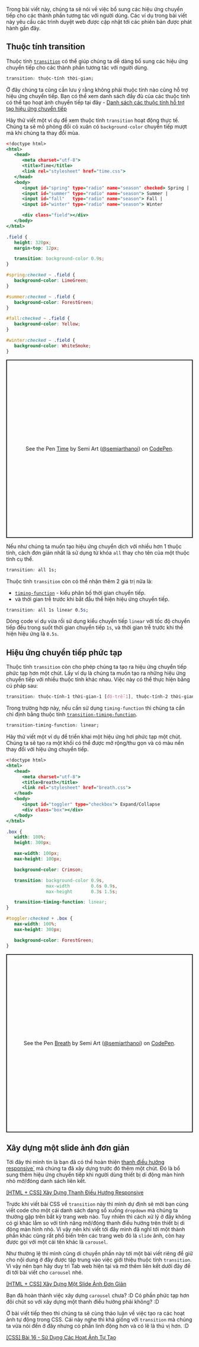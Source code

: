 Trong bài viết này, chúng ta sẽ nói về việc bổ sung các hiệu ứng chuyển tiếp cho các thành phần tương tác với người dùng. Các ví dụ trong bài viết này yêu cầu các trình duyệt web được cập nhật tới các phiên bản được phát hành gần đây.

## Thuộc tính transition

Thuộc tính [`transition`](https://www.w3schools.com/css/css3_transitions.asp) có thể giúp chúng ta dễ dàng bổ sung các hiệu ứng chuyển tiếp cho các thành phần tương tác với người dùng.

```css
transition: thuộc-tính thời-gian;
```

Ở đây chúng ta cũng cần lưu ý rằng không phải thuộc tính nào cũng hỗ trợ hiệu ứng chuyển tiếp. Bạn có thể xem danh sách đầy đủ của các thuộc tính có thể tạo hoạt ảnh chuyển tiếp tại đây - [Danh sách các thuộc tính hỗ trợ tạo hiệu ứng chuyển tiếp](https://www.w3schools.com/cssref/css_animatable.asp)

Hãy thử viết một ví dụ để xem thuộc tính `transition` hoạt động thực tế. Chúng ta sẽ mô phỏng đồi cỏ xuân có `background-color` chuyển tiếp mượt mà khi chúng ta thay đổi mùa.

```time.html
<!doctype html>
<html>
   <head>
      <meta charset="utf-8">
      <title>Time</title>
      <link rel="stylesheet" href="time.css">
   </head>
   <body>
      <input id="spring" type="radio" name="season" checked> Spring |
      <input id="summer" type="radio" name="season"> Summer |
      <input id="fall"   type="radio" name="season"> Fall |
      <input id="winter" type="radio" name="season"> Winter

      <div class="field"></div>
   </body>
</html>
```

```time.css
.field {
   height: 320px;
   margin-top: 12px;

   transition: background-color 0.9s;
}

#spring:checked ~ .field {
   background-color: LimeGreen;
}

#summer:checked ~ .field {
   background-color: ForestGreen;
}

#fall:checked ~ .field {
   background-color: Yellow;
}

#winter:checked ~ .field {
   background-color: WhiteSmoke;
}
```

<p class="codepen" data-height="480" data-default-tab="result" data-slug-hash="OJzPRwr" data-user="semiarthanoi" style="height: 480px; box-sizing: border-box; display: flex; align-items: center; justify-content: center; border: 2px solid; margin: 1em 0; padding: 1em;">
  <span>See the Pen <a href="https://codepen.io/semiarthanoi/pen/OJzPRwr">
  Time</a> by Semi Art (<a href="https://codepen.io/semiarthanoi">@semiarthanoi</a>)
  on <a href="https://codepen.io">CodePen</a>.</span>
</p>
<script async src="https://cpwebassets.codepen.io/assets/embed/ei.js"></script>

Nếu như chúng ta muốn tạo hiệu ứng chuyển dịch với nhiều hơn 1 thuộc tính, cách đơn giản nhất là sử dụng từ khóa `all` thay cho tên của một thuộc tính cụ thể.

```css
transition: all 1s;
```

Thuộc tính `transition` còn có thể nhận thêm 2 giá trị nữa là:

- [`timing-function`](https://www.w3schools.com/cssref/css3_pr_transition-timing-function.asp) - kiểu phân bố thời gian chuyển tiếp.
- và thời gian trễ trước khi bắt đầu thể hiện hiệu ứng chuyển tiếp.

```css
transition: all 1s linear 0.5s;
```

Dòng code ví dụ vừa rồi sử dụng kiểu chuyển tiếp `linear` với tốc độ chuyển tiếp đều trong suốt thời gian chuyển tiếp `1s`, và thời gian trễ trước khi thể hiện hiệu ứng là `0.5s`.

## Hiệu ứng chuyển tiếp phức tạp

Thuộc tính `transition` còn cho phép chúng ta tạo ra hiệu ứng chuyển tiếp phức tạp hơn một chút. Lấy ví dụ là chúng ta muốn tạo ra những hiệu ứng chuyển tiếp với nhiều thuộc tính khác nhau. Việc này có thể thực hiện bằng cú pháp sau:

```css
transition: thuộc-tính-1 thời-gian-1 [độ-trễ-1], thuộc-tính-2 thời-gian-2 [độ-trễ-2], ...;
```

Trong trường hợp này, nếu cần sử dụng `timing-function` thì chúng ta cần chỉ định bằng thuộc tính [`transition-timing-function`](https://www.w3schools.com/cssref/css3_pr_transition-timing-function.asp).

```css
transition-timing-function: linear;
```

Hãy thử viết một ví dụ để triển khai một hiệu ứng hơi phức tạp một chút. Chúng ta sẽ tạo ra một khối có thể được mở rộng/thu gọn và có màu nền thay đổi với hiệu ứng chuyển tiếp.

```breath.html
<!doctype html>
<html>
   <head>
      <meta charset="utf-8">
      <title>Breath</title>
      <link rel="stylesheet" href="breath.css">
   </head>
   <body>
      <input id="toggler" type="checkbox"> Expand/Collapse
      <div class="box"></div>
   </body>
</html>
```

```breath.css
.box {
   width: 100%;
   height: 300px;

   max-width: 100px;
   max-height: 100px;

   background-color: Crimson;

   transition: background-color 0.9s,
               max-width        0.6s 0.9s,
               max-height       0.3s 1.5s;

   transition-timing-function: linear;
}

#toggler:checked + .box {
   max-width: 100%;
   max-height: 300px;

   background-color: ForestGreen;
}
```

<p class="codepen" data-height="480" data-default-tab="result" data-slug-hash="KKZwNwV" data-user="semiarthanoi" style="height: 480px; box-sizing: border-box; display: flex; align-items: center; justify-content: center; border: 2px solid; margin: 1em 0; padding: 1em;">
  <span>See the Pen <a href="https://codepen.io/semiarthanoi/pen/KKZwNwV">
  Breath</a> by Semi Art (<a href="https://codepen.io/semiarthanoi">@semiarthanoi</a>)
  on <a href="https://codepen.io">CodePen</a>.</span>
</p>
<script async src="https://cpwebassets.codepen.io/assets/embed/ei.js"></script>

## Xây dựng một slide ảnh đơn giản

Tới đây thì mình tin là bạn đã có thể hoàn thiện [thanh điều hướng responsive`](/article/0023)
mà chúng ta đã xây dựng trước đó thêm một chút. Đó là bổ sung thêm hiệu ứng chuyển tiếp khi người dùng thiết bị di động màn hình nhỏ mở/đóng danh sách liên kết.

[[HTML + CSS] Xây Dựng Thanh Điều Hướng Responsive](/article/view/0023/html-+-css-xây-dựng-thanh-điều-hướng-responsive)

Trước khi viết bài CSS về `transition` này thì mình dự định sẽ mời bạn cùng viết code cho một cái danh sách dạng sổ xuống `dropdown` mà chúng ta thường gặp trên bất kỳ trang web nào. Tuy nhiên thì cách xử lý ở đây không có gì khác lắm so với tính năng mở/đóng thanh điều hướng trên thiết bị di động màn hình nhỏ. Vì vậy nên khi viết tới đây mình đã nghĩ tới một thành phần khác cũng rất phổ biến trên các trang web đó là `slide` ảnh, còn hay được gọi với một cái tên khác là `carousel`.

Như thường lệ thì mình cũng di chuyển phần này tới một bài viết riêng để giữ cho nội dung ở đây được tập trung vào việc giới thiệu thuộc tính `transition`. Vì vậy nên bạn hãy duy trì Tab web hiện tại và mở thêm liên kết dưới đây để đi tới bài viết cho `carousel` nhé.

[[HTML + CSS] Xây Dựng Một Slide Ảnh Đơn Giản](/article/view/0029/html-+-css-xây-dựng-một-slide-ảnh-đơn-giản)

Bạn đã hoàn thành việc xây dựng `carousel` chưa? :D Có phần phức tạp hơn đôi chút so với xây dựng một thanh điều hướng phải không? :D

Ở bài viết tiếp theo thì chúng ta sẽ cùng thảo luận về việc tạo ra các hoạt ảnh tự động trong CSS. Cái này nghe thì khá giống với `transition` mà chúng ta vừa nói đến ở đây nhưng có phần linh động hơn và có lẽ là thú vị hơn. :D

[[CSS] Bài 16 - Sử Dụng Các Hoạt Ảnh Tự Tạo](/article/view/0030/css-bài-16---sử-dụng-các-hoạt-ảnh-tự-tạo)
